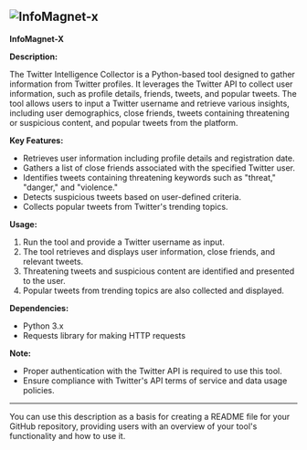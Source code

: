 ![InfoMagnet-x](https://github.com/Ismail-Benali/InfoMagnet-X/assets/90980178/770d1fb6-e1b0-4f6f-9cd1-8df1d2e822f5)
---

**InfoMagnet-X**

**Description:**

The Twitter Intelligence Collector is a Python-based tool designed to gather information from Twitter profiles. It leverages the Twitter API to collect user information, such as profile details, friends, tweets, and popular tweets. The tool allows users to input a Twitter username and retrieve various insights, including user demographics, close friends, tweets containing threatening or suspicious content, and popular tweets from the platform.

**Key Features:**

- Retrieves user information including profile details and registration date.
- Gathers a list of close friends associated with the specified Twitter user.
- Identifies tweets containing threatening keywords such as "threat," "danger," and "violence."
- Detects suspicious tweets based on user-defined criteria.
- Collects popular tweets from Twitter's trending topics.

**Usage:**

1. Run the tool and provide a Twitter username as input.
2. The tool retrieves and displays user information, close friends, and relevant tweets.
3. Threatening tweets and suspicious content are identified and presented to the user.
4. Popular tweets from trending topics are also collected and displayed.

**Dependencies:**

- Python 3.x
- Requests library for making HTTP requests

**Note:**
- Proper authentication with the Twitter API is required to use this tool.
- Ensure compliance with Twitter's API terms of service and data usage policies.

---

You can use this description as a basis for creating a README file for your GitHub repository, providing users with an overview of your tool's functionality and how to use it.
